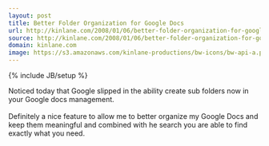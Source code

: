 ```yaml
---
layout: post
title: Better Folder Organization for Google Docs
url: http://kinlane.com/2008/01/06/better-folder-organization-for-google-docs/
source: http://kinlane.com/2008/01/06/better-folder-organization-for-google-docs/
domain: kinlane.com
image: https://s3.amazonaws.com/kinlane-productions/bw-icons/bw-api-a.png
---
```

{% include JB/setup %}

<p>
     Noticed today that Google slipped in the ability create sub folders now in your Google docs management.
     <br />
     <br />
     Definitely a nice feature to allow me to better organize my Google Docs and keep them meaningful and combined with he search you are able to find exactly what you need.
</p>